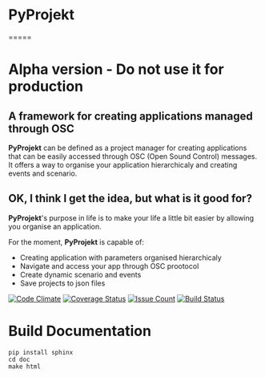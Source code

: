 # PyProjekt
=====

Alpha version - Do not use it for production
============================================


A framework for creating applications managed through OSC
---------------------------------------------------------

**PyProjekt** can be defined as a project manager for creating applications
that can be easily accessed through OSC (Open Sound Control) messages.
It offers a way to organise your application hierarchicaly and creating events and scenario.

OK, I think I get the idea, but what is it good for?
----------------------------------------------------

**PyProjekt**'s purpose in life is to make your life a little bit easier by
allowing you organise an application.

For the moment, **PyProjekt** is capable of:

-  Creating application with parameters organised hierarchicaly
-  Navigate and access your app through OSC prootocol
-  Create dynamic scenario and events
-  Save projects to json files

[![Code Climate](https://codeclimate.com/github/PixelStereo/PyProjekt/badges/gpa.svg)](https://codeclimate.com/github/PixelStereo/PyProjekt)
[![Coverage Status](https://coveralls.io/repos/github/PixelStereo/PyProjekt/badge.svg?branch=master)](https://coveralls.io/github/PixelStereo/PyProjekt?branch=master)
[![Issue Count](https://codeclimate.com/github/PixelStereo/PyProjekt/badges/issue_count.svg)](https://codeclimate.com/github/PixelStereo/PyProjekt)
[![Build Status](https://travis-ci.org/PixelStereo/PyProjekt.svg?branch=master)](https://travis-ci.org/PixelStereo/PyProjekt)

Build Documentation
=======================

    pip install sphinx
    cd doc
    make html
